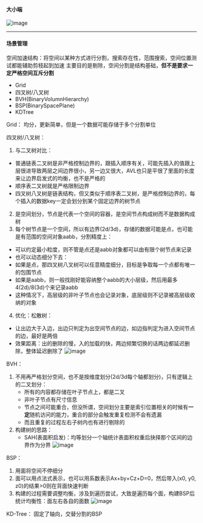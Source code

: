 #### 大小端
![image](https://github.com/user-attachments/assets/b49685e2-37ab-4b3d-b568-c79cca44f099)

---
#### 场景管理
空间加速结构：将空间以某种方式进行分割，搜索存在性，范围搜索，空间位置测试都能辅助剪枝起到加速
主要目的是剔除，空间分割是结构基础，**但不是要求一定严格空间互斥分割**
- Grid
- 四叉树/八叉树
- BVH(BinaryVolumnHierarchy)
- BSP(BinarySpacePlane)
- KDTree

Grid：
均分，更新简单，但是一个数据可能存储于多个分割单位

四叉树/八叉树：  
1. 与二叉树对比：
  - 普通链表二叉树是非严格控制边界的，跟插入顺序有关，可能先插入的值跟上层很进导致两层之间边界很小，另一边又很大，AVL也只是平很了里面的长度来让边界启发式的均衡，也不是严格的
  - 顺序表二叉树就是严格限制边界
  - 四叉树八叉树是链表结构，但又类似于顺序表二叉树，是严格控制边界的，每个插入的数据key一定会划分到某个固定边界的树节点
2. 是空间划分，节点是代表一个空间的容器，是空间节点构成树而不是数据构成树
3. 每个树节点是一个空间，所以有边界(2d/3d)，存储的数据可能是点，也可能是有范围的空间对象aabb，分割精度上：
  - 可以约定最小粒度，则不管是点还是aabb对象都可以由有限个树节点来记录
  - 也可以动态细分下去：
  - 如果是点，那四叉树八叉树可以任意精度细分，目标是争取每一个点都有唯一的包围节点
  - 如果是aabb，则一般找刚好能容纳整个aabb的大小层级，然后用最多4(2d)/8(3d)个来记录aabb
  - 这种情况下，高层级的非叶子节点也会记录对象，底层级则不记录被高层级收纳的对象
4. 优化：松散树：
  - 让出边大于入边，出边只判定为出空间节点的边，如边指判定为进入空间节点的边，最好是两倍
  - 效果距离：出的删除的慢，入的加载的快，两边频繁切换的话两边都延迟删除，整体延迟删除了
![image](https://github.com/user-attachments/assets/38c113bb-d67f-45cb-909d-d9758ca32170)


BVH：
1. 不用再严格划分空间，也不是按维度划分(2d/3d每个轴都划分)，只有逻辑上的二叉划分：
   - 所有的内容都存储在叶子节点上，都是二叉
   - 非叶子节点有尺寸信息
   - 节点之间可能重合，但没所谓，空间划分主要是索引位置相关的时候有**一定**随机访问的能力，重合的部分会触发重复检测不会有遗漏
   - 而且重复的过程左右子树内也有进行剔除的
2. 构建树的思路：
   - SAH(表面积启发)：均等划分一个轴统计表面积权重后抉择那个区间的边界作为分界
![image](https://github.com/user-attachments/assets/973e9309-f8df-4f7f-bbb2-51bfd4e17a94)


BSP：
1. 用面将空间不停细分 
2. 面可以用点法式表示，也可以用系数表示Ax+by+Cz+D=0，然后带入(x0, y0, z0)的结果>0则在背面快速判断
3. 构建的过程需要调整均衡，涉及到遍历尝试，大致是遍历每个面，构建BSP后统计均衡性：面左右各自的面数
![image](https://github.com/user-attachments/assets/b74ace97-2718-410f-a829-95a55449e514)


KD-Tree：
固定了轴向，交替分割的BSP
